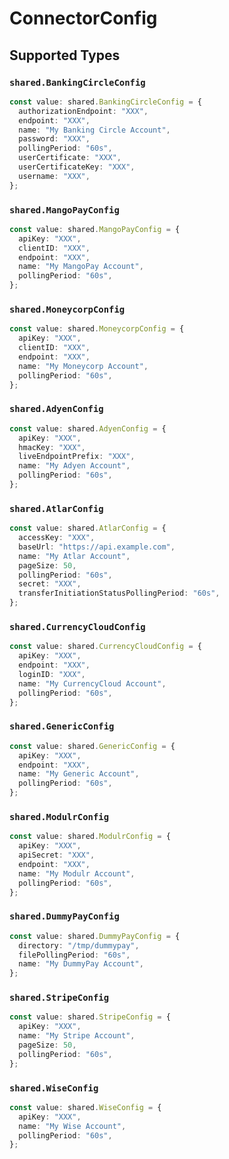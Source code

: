 # ConnectorConfig


## Supported Types

### `shared.BankingCircleConfig`

```typescript
const value: shared.BankingCircleConfig = {
  authorizationEndpoint: "XXX",
  endpoint: "XXX",
  name: "My Banking Circle Account",
  password: "XXX",
  pollingPeriod: "60s",
  userCertificate: "XXX",
  userCertificateKey: "XXX",
  username: "XXX",
};
```

### `shared.MangoPayConfig`

```typescript
const value: shared.MangoPayConfig = {
  apiKey: "XXX",
  clientID: "XXX",
  endpoint: "XXX",
  name: "My MangoPay Account",
  pollingPeriod: "60s",
};
```

### `shared.MoneycorpConfig`

```typescript
const value: shared.MoneycorpConfig = {
  apiKey: "XXX",
  clientID: "XXX",
  endpoint: "XXX",
  name: "My Moneycorp Account",
  pollingPeriod: "60s",
};
```

### `shared.AdyenConfig`

```typescript
const value: shared.AdyenConfig = {
  apiKey: "XXX",
  hmacKey: "XXX",
  liveEndpointPrefix: "XXX",
  name: "My Adyen Account",
  pollingPeriod: "60s",
};
```

### `shared.AtlarConfig`

```typescript
const value: shared.AtlarConfig = {
  accessKey: "XXX",
  baseUrl: "https://api.example.com",
  name: "My Atlar Account",
  pageSize: 50,
  pollingPeriod: "60s",
  secret: "XXX",
  transferInitiationStatusPollingPeriod: "60s",
};
```

### `shared.CurrencyCloudConfig`

```typescript
const value: shared.CurrencyCloudConfig = {
  apiKey: "XXX",
  endpoint: "XXX",
  loginID: "XXX",
  name: "My CurrencyCloud Account",
  pollingPeriod: "60s",
};
```

### `shared.GenericConfig`

```typescript
const value: shared.GenericConfig = {
  apiKey: "XXX",
  endpoint: "XXX",
  name: "My Generic Account",
  pollingPeriod: "60s",
};
```

### `shared.ModulrConfig`

```typescript
const value: shared.ModulrConfig = {
  apiKey: "XXX",
  apiSecret: "XXX",
  endpoint: "XXX",
  name: "My Modulr Account",
  pollingPeriod: "60s",
};
```

### `shared.DummyPayConfig`

```typescript
const value: shared.DummyPayConfig = {
  directory: "/tmp/dummypay",
  filePollingPeriod: "60s",
  name: "My DummyPay Account",
};
```

### `shared.StripeConfig`

```typescript
const value: shared.StripeConfig = {
  apiKey: "XXX",
  name: "My Stripe Account",
  pageSize: 50,
  pollingPeriod: "60s",
};
```

### `shared.WiseConfig`

```typescript
const value: shared.WiseConfig = {
  apiKey: "XXX",
  name: "My Wise Account",
  pollingPeriod: "60s",
};
```

